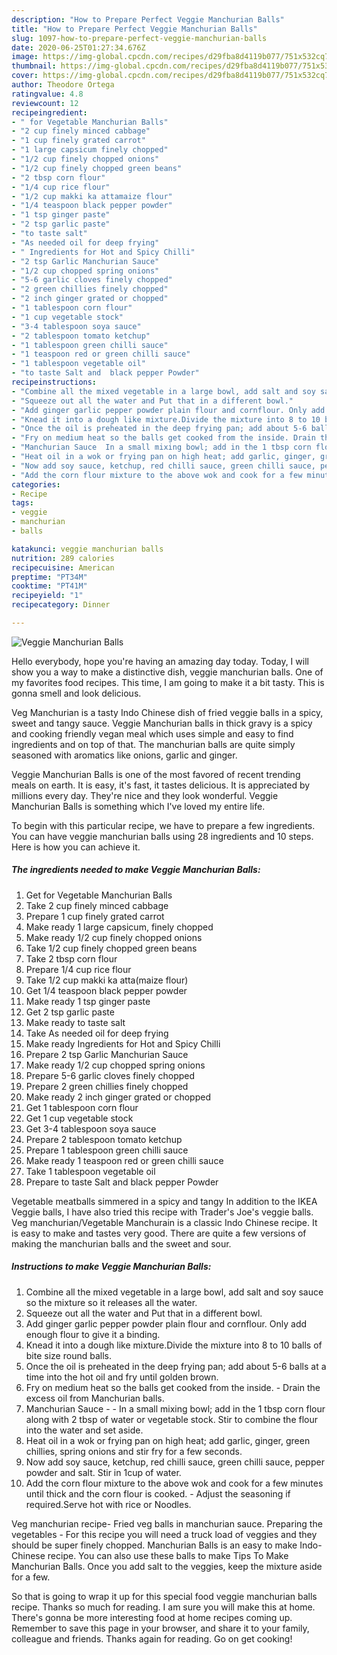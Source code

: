 ```yaml
---
description: "How to Prepare Perfect Veggie Manchurian Balls"
title: "How to Prepare Perfect Veggie Manchurian Balls"
slug: 1097-how-to-prepare-perfect-veggie-manchurian-balls
date: 2020-06-25T01:27:34.676Z
image: https://img-global.cpcdn.com/recipes/d29fba8d4119b077/751x532cq70/veggie-manchurian-balls-recipe-main-photo.jpg
thumbnail: https://img-global.cpcdn.com/recipes/d29fba8d4119b077/751x532cq70/veggie-manchurian-balls-recipe-main-photo.jpg
cover: https://img-global.cpcdn.com/recipes/d29fba8d4119b077/751x532cq70/veggie-manchurian-balls-recipe-main-photo.jpg
author: Theodore Ortega
ratingvalue: 4.8
reviewcount: 12
recipeingredient:
- " for Vegetable Manchurian Balls"
- "2 cup finely minced cabbage"
- "1 cup finely grated carrot"
- "1 large capsicum finely chopped"
- "1/2 cup finely chopped onions"
- "1/2 cup finely chopped green beans"
- "2 tbsp corn flour"
- "1/4 cup rice flour"
- "1/2 cup makki ka attamaize flour"
- "1/4 teaspoon black pepper powder"
- "1 tsp ginger paste"
- "2 tsp garlic paste"
- "to taste salt"
- "As needed oil for deep frying"
- " Ingredients for Hot and Spicy Chilli"
- "2 tsp Garlic Manchurian Sauce"
- "1/2 cup chopped spring onions"
- "5-6 garlic cloves finely chopped"
- "2 green chillies finely chopped"
- "2 inch ginger grated or chopped"
- "1 tablespoon corn flour"
- "1 cup vegetable stock"
- "3-4 tablespoon soya sauce"
- "2 tablespoon tomato ketchup"
- "1 tablespoon green chilli sauce"
- "1 teaspoon red or green chilli sauce"
- "1 tablespoon vegetable oil"
- "to taste Salt and  black pepper Powder"
recipeinstructions:
- "Combine all the mixed vegetable in a large bowl, add salt and soy sauce so the mixture so it releases all the water."
- "Squeeze out all the water and Put that in a different bowl."
- "Add ginger garlic pepper powder plain flour and cornflour. Only add enough flour to give it a binding."
- "Knead it into a dough like mixture.Divide the mixture into 8 to 10 balls of bite size round balls."
- "Once the oil is preheated in the deep frying pan; add about 5-6 balls at a time into the hot oil and fry until golden brown."
- "Fry on medium heat so the balls get cooked from the inside. Drain the excess oil from Manchurian balls."
- "Manchurian Sauce  In a small mixing bowl; add in the 1 tbsp corn flour along with 2 tbsp of water or vegetable stock. Stir to combine the flour into the water and set aside."
- "Heat oil in a wok or frying pan on high heat; add garlic, ginger, green chillies, spring onions and stir fry for a few seconds."
- "Now add soy sauce, ketchup, red chilli sauce, green chilli sauce, pepper powder and salt. Stir in 1cup of water."
- "Add the corn flour mixture to the above wok and cook for a few minutes until thick and the corn flour is cooked. Adjust the seasoning if required.Serve hot with rice or Noodles."
categories:
- Recipe
tags:
- veggie
- manchurian
- balls

katakunci: veggie manchurian balls 
nutrition: 289 calories
recipecuisine: American
preptime: "PT34M"
cooktime: "PT41M"
recipeyield: "1"
recipecategory: Dinner

---
```



![Veggie Manchurian Balls](https://img-global.cpcdn.com/recipes/d29fba8d4119b077/751x532cq70/veggie-manchurian-balls-recipe-main-photo.jpg)

Hello everybody, hope you're having an amazing day today. Today, I will show you a way to make a distinctive dish, veggie manchurian balls. One of my favorites food recipes. This time, I am going to make it a bit tasty. This is gonna smell and look delicious.

Veg Manchurian is a tasty Indo Chinese dish of fried veggie balls in a spicy, sweet and tangy sauce. Veggie Manchurian balls in thick gravy is a spicy and cooking friendly vegan meal which uses simple and easy to find ingredients and on top of that. The manchurian balls are quite simply seasoned with aromatics like onions, garlic and ginger.

Veggie Manchurian Balls is one of the most favored of recent trending meals on earth. It is easy, it's fast, it tastes delicious. It is appreciated by millions every day. They're nice and they look wonderful. Veggie Manchurian Balls is something which I've loved my entire life.


To begin with this particular recipe, we have to prepare a few ingredients. You can have veggie manchurian balls using 28 ingredients and 10 steps. Here is how you can achieve it.

<!--inarticleads1-->

##### The ingredients needed to make Veggie Manchurian Balls:

1. Get  for Vegetable Manchurian Balls
1. Take 2 cup finely minced cabbage
1. Prepare 1 cup finely grated carrot
1. Make ready 1 large capsicum, finely chopped
1. Make ready 1/2 cup finely chopped onions
1. Take 1/2 cup finely chopped green beans
1. Take 2 tbsp corn flour
1. Prepare 1/4 cup rice flour
1. Take 1/2 cup makki ka atta(maize flour)
1. Get 1/4 teaspoon black pepper powder
1. Make ready 1 tsp ginger paste
1. Get 2 tsp garlic paste
1. Make ready to taste salt
1. Take As needed oil for deep frying
1. Make ready  Ingredients for Hot and Spicy Chilli
1. Prepare 2 tsp Garlic Manchurian Sauce
1. Make ready 1/2 cup chopped spring onions
1. Prepare 5-6 garlic cloves finely chopped
1. Prepare 2 green chillies finely chopped
1. Make ready 2 inch ginger grated or chopped
1. Get 1 tablespoon corn flour
1. Get 1 cup vegetable stock
1. Get 3-4 tablespoon soya sauce
1. Prepare 2 tablespoon tomato ketchup
1. Prepare 1 tablespoon green chilli sauce
1. Make ready 1 teaspoon red or green chilli sauce
1. Take 1 tablespoon vegetable oil
1. Prepare to taste Salt and  black pepper Powder


Vegetable meatballs simmered in a spicy and tangy In addition to the IKEA Veggie balls, I have also tried this recipe with Trader&#39;s Joe&#39;s veggie balls. Veg manchurian/Vegetable Manchurain is a classic Indo Chinese recipe. It is easy to make and tastes very good. There are quite a few versions of making the manchurian balls and the sweet and sour. 

<!--inarticleads2-->

##### Instructions to make Veggie Manchurian Balls:

1. Combine all the mixed vegetable in a large bowl, add salt and soy sauce so the mixture so it releases all the water.
1. Squeeze out all the water and Put that in a different bowl.
1. Add ginger garlic pepper powder plain flour and cornflour. Only add enough flour to give it a binding.
1. Knead it into a dough like mixture.Divide the mixture into 8 to 10 balls of bite size round balls.
1. Once the oil is preheated in the deep frying pan; add about 5-6 balls at a time into the hot oil and fry until golden brown.
1. Fry on medium heat so the balls get cooked from the inside. - Drain the excess oil from Manchurian balls.
1. Manchurian Sauce -  - In a small mixing bowl; add in the 1 tbsp corn flour along with 2 tbsp of water or vegetable stock. Stir to combine the flour into the water and set aside.
1. Heat oil in a wok or frying pan on high heat; add garlic, ginger, green chillies, spring onions and stir fry for a few seconds.
1. Now add soy sauce, ketchup, red chilli sauce, green chilli sauce, pepper powder and salt. Stir in 1cup of water.
1. Add the corn flour mixture to the above wok and cook for a few minutes until thick and the corn flour is cooked. - Adjust the seasoning if required.Serve hot with rice or Noodles.


Veg manchurian recipe- Fried veg balls in manchurian sauce. Preparing the vegetables - For this recipe you will need a truck load of veggies and they should be super finely chopped. Manchurian Balls is an easy to make Indo-Chinese recipe. You can also use these balls to make Tips To Make Manchurian Balls. Once you add salt to the veggies, keep the mixture aside for a few. 

So that is going to wrap it up for this special food veggie manchurian balls recipe. Thanks so much for reading. I am sure you will make this at home. There's gonna be more interesting food at home recipes coming up. Remember to save this page in your browser, and share it to your family, colleague and friends. Thanks again for reading. Go on get cooking!
